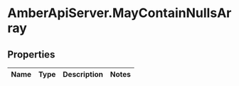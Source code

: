 # AmberApiServer.MayContainNullsArray

## Properties
Name | Type | Description | Notes
------------ | ------------- | ------------- | -------------
